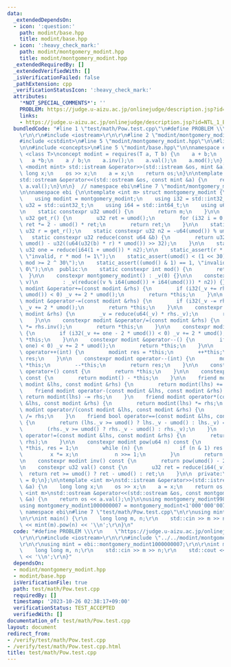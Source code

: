 ```yaml
---
data:
  _extendedDependsOn:
  - icon: ':question:'
    path: modint/base.hpp
    title: modint/base.hpp
  - icon: ':heavy_check_mark:'
    path: modint/montgomery_modint.hpp
    title: modint/montgomery_modint.hpp
  _extendedRequiredBy: []
  _extendedVerifiedWith: []
  _isVerificationFailed: false
  _pathExtension: cpp
  _verificationStatusIcon: ':heavy_check_mark:'
  attributes:
    '*NOT_SPECIAL_COMMENTS*': ''
    PROBLEM: https://judge.u-aizu.ac.jp/onlinejudge/description.jsp?id=NTL_1_B
    links:
    - https://judge.u-aizu.ac.jp/onlinejudge/description.jsp?id=NTL_1_B
  bundledCode: "#line 1 \"test/math/Pow.test.cpp\"\n#define PROBLEM \\\r\n    \"https://judge.u-aizu.ac.jp/onlinejudge/description.jsp?id=NTL_1_B\"\
    \r\n\r\n#include <iostream>\r\n\r\n#line 2 \"modint/montgomery_modint.hpp\"\n\n\
    #include <cstdint>\n#line 5 \"modint/montgomery_modint.hpp\"\n\n#line 2 \"modint/base.hpp\"\
    \n\n#include <concepts>\n#line 5 \"modint/base.hpp\"\n\nnamespace ebi {\n\ntemplate\
    \ <class T>\nconcept modint = requires(T a, T b) {\n    a + b;\n    a - b;\n \
    \   a *b;\n    a / b;\n    a.inv();\n    a.val();\n    a.mod();\n};\n\ntemplate\
    \ <modint mint> std::istream &operator>>(std::istream &os, mint &a) {\n    long\
    \ long x;\n    os >> x;\n    a = x;\n    return os;\n}\n\ntemplate <modint mint>\n\
    std::ostream &operator<<(std::ostream &os, const mint &a) {\n    return os <<\
    \ a.val();\n}\n\n}  // namespace ebi\n#line 7 \"modint/montgomery_modint.hpp\"\
    \n\nnamespace ebi {\n\ntemplate <int m> struct montgomery_modint {\n  private:\n\
    \    using modint = montgomery_modint;\n    using i32 = std::int32_t;\n    using\
    \ u32 = std::uint32_t;\n    using i64 = std::int64_t;\n    using u64 = std::uint64_t;\n\
    \n    static constexpr u32 umod() {\n        return m;\n    }\n\n    static constexpr\
    \ u32 get_r() {\n        u32 ret = umod();\n        for (i32 i = 0; i < 4; i++)\
    \ ret *= 2 - umod() * ret;\n        return ret;\n    }\n\n    static constexpr\
    \ u32 r = get_r();\n    static constexpr u32 n2 = -u64(umod()) % umod();\n\n \
    \   static constexpr u32 reduce(const u64 &b) {\n        return u32(b >> 32) +\
    \ umod() - u32((u64(u32(b) * r) * umod()) >> 32);\n    }\n\n    static constexpr\
    \ u32 one = reduce(i64(1 + umod()) * n2);\n\n    static_assert(r * umod() == 1,\
    \ \"invalid, r * mod != 1\");\n    static_assert(umod() < (1 << 30), \"invalid,\
    \ mod >= 2 ^ 30\");\n    static_assert((umod() & 1) == 1, \"invalid, mod % 2 ==\
    \ 0\");\n\n  public:\n    static constexpr int mod() {\n        return m;\n  \
    \  }\n\n    constexpr montgomery_modint() : _v(0) {}\n\n    constexpr montgomery_modint(i64\
    \ v)\n        : _v(reduce((v % i64(umod()) + i64(umod())) * n2)) {}\n\n    constexpr\
    \ modint &operator+=(const modint &rhs) {\n        if (i32(_v += rhs._v - 2 *\
    \ umod()) < 0) _v += 2 * umod();\n        return *this;\n    }\n\n    constexpr\
    \ modint &operator-=(const modint &rhs) {\n        if (i32(_v -= rhs._v) < 0)\
    \ _v += 2 * umod();\n        return *this;\n    }\n\n    constexpr modint &operator*=(const\
    \ modint &rhs) {\n        _v = reduce(u64(_v) * rhs._v);\n        return *this;\n\
    \    }\n\n    constexpr modint &operator/=(const modint &rhs) {\n        *this\
    \ *= rhs.inv();\n        return *this;\n    }\n\n    constexpr modint &operator++()\
    \ {\n        if (i32(_v += one - 2 * umod()) < 0) _v += 2 * umod();\n        return\
    \ *this;\n    }\n\n    constexpr modint &operator--() {\n        if (i32(_v -=\
    \ one) < 0) _v += 2 * umod();\n        return *this;\n    }\n\n    constexpr modint\
    \ operator++(int) {\n        modint res = *this;\n        ++*this;\n        return\
    \ res;\n    }\n\n    constexpr modint operator--(int) {\n        modint res =\
    \ *this;\n        --*this;\n        return res;\n    }\n\n    constexpr modint\
    \ operator+() const {\n        return *this;\n    }\n\n    constexpr modint operator-()\
    \ const {\n        return modint() - *this;\n    }\n\n    friend modint operator+(const\
    \ modint &lhs, const modint &rhs) {\n        return modint(lhs) += rhs;\n    }\n\
    \    friend modint operator-(const modint &lhs, const modint &rhs) {\n       \
    \ return modint(lhs) -= rhs;\n    }\n    friend modint operator*(const modint\
    \ &lhs, const modint &rhs) {\n        return modint(lhs) *= rhs;\n    }\n    friend\
    \ modint operator/(const modint &lhs, const modint &rhs) {\n        return modint(lhs)\
    \ /= rhs;\n    }\n    friend bool operator==(const modint &lhs, const modint &rhs)\
    \ {\n        return (lhs._v >= umod() ? lhs._v - umod() : lhs._v) ==\n       \
    \        (rhs._v >= umod() ? rhs._v - umod() : rhs._v);\n    }\n    friend bool\
    \ operator!=(const modint &lhs, const modint &rhs) {\n        return !(lhs ==\
    \ rhs);\n    }\n\n    constexpr modint pow(u64 n) const {\n        modint x =\
    \ *this, res = 1;\n        while (n) {\n            if (n & 1) res *= x;\n   \
    \         x *= x;\n            n >>= 1;\n        }\n        return res;\n    }\n\
    \n    constexpr modint inv() const {\n        return pow(umod() - 2);\n    }\n\
    \n    constexpr u32 val() const {\n        u32 ret = reduce(i64(_v));\n      \
    \  return ret >= umod() ? ret - umod() : ret;\n    }\n\n  private:\n    u32 _v\
    \ = 0;\n};\n\ntemplate <int m>\nstd::istream &operator>>(std::istream &os, montgomery_modint<m>\
    \ &a) {\n    long long x;\n    os >> x;\n    a = x;\n    return os;\n}\ntemplate\
    \ <int m>\nstd::ostream &operator<<(std::ostream &os, const montgomery_modint<m>\
    \ &a) {\n    return os << a.val();\n}\n\nusing montgomery_modint998244353 = montgomery_modint<998244353>;\n\
    using montgomery_modint1000000007 = montgomery_modint<1'000'000'007>;\n\n}  //\
    \ namespace ebi\n#line 7 \"test/math/Pow.test.cpp\"\n\r\nusing mint = ebi::montgomery_modint1000000007;\r\
    \n\r\nint main() {\r\n    long long m, n;\r\n    std::cin >> m >> n;\r\n    std::cout\
    \ << mint(m).pow(n) << '\\n';\r\n}\n"
  code: "#define PROBLEM \\\r\n    \"https://judge.u-aizu.ac.jp/onlinejudge/description.jsp?id=NTL_1_B\"\
    \r\n\r\n#include <iostream>\r\n\r\n#include \"../../modint/montgomery_modint.hpp\"\
    \r\n\r\nusing mint = ebi::montgomery_modint1000000007;\r\n\r\nint main() {\r\n\
    \    long long m, n;\r\n    std::cin >> m >> n;\r\n    std::cout << mint(m).pow(n)\
    \ << '\\n';\r\n}"
  dependsOn:
  - modint/montgomery_modint.hpp
  - modint/base.hpp
  isVerificationFile: true
  path: test/math/Pow.test.cpp
  requiredBy: []
  timestamp: '2023-10-26 02:38:17+09:00'
  verificationStatus: TEST_ACCEPTED
  verifiedWith: []
documentation_of: test/math/Pow.test.cpp
layout: document
redirect_from:
- /verify/test/math/Pow.test.cpp
- /verify/test/math/Pow.test.cpp.html
title: test/math/Pow.test.cpp
---
```

